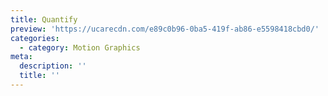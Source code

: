 ```yaml
---
title: Quantify
preview: 'https://ucarecdn.com/e89c0b96-0ba5-419f-ab86-e5598418cbd0/'
categories:
  - category: Motion Graphics
meta:
  description: ''
  title: ''
---
```

